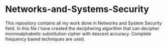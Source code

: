 # Networks-and-Systems-Security
This repository contains all my work done in Networks and System Security field.
In this file I have created the deciphering algorithm that can decipher monnoalphabetic substitution cipher with descent accuracy. Complete frequency based techniques are used.
